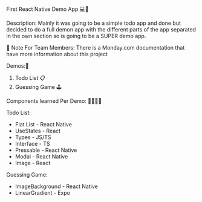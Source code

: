 First React Native Demo App 💻📲 

Description:
  Mainly it was going to be a simple todo app and done but decided to do a full demon app 
  with the different parts of the app separated in the own section so is going to be a 
  SUPER demo app.

📝 Note For Team Members: 
  There is a Monday.com documentation that have more information about this project

Demos:📱 
1. Todo List 📋
2. Guessing Game 🕹️

Components learned Per Demo: 👨‍🎓👩‍🎓

Todo List:
  - Flat List - React Native
  - UseStates - React
  - Types - JS/TS
  - Interface - TS
  - Pressable - React Native
  - Modal - React Native
  - Image - React


Guessing Game:
  - ImageBackground - React Native
  - LinearGradient - Expo
